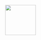 <div id="header" align="center">
  <img src="https://i.giphy.com/media/v1.Y2lkPTc5MGI3NjExZmV0djI2NnB1ZnZraTA4b2w4aHZkb3I5MG5xbmMzc2MyMXp4bDN1NSZlcD12MV9pbnRlcm5hbF9naWZfYnlfaWQmY3Q9Zw/wshaU8JlYmTio/giphy.gif" width="100"/>
</div>
